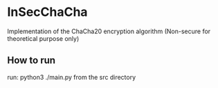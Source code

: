 # InSecChaCha
Implementation of the ChaCha20 encryption algorithm (Non-secure for theoretical purpose only)

## How to run
run:
  python3 ./main.py
from the src directory
